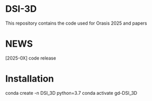 # DSI-3D 

This repository contains the code used for Orasis 2025 and papers


# NEWS

[2025-0X] code release

# Installation
conda create -n DSI_3D python=3.7
conda activate gd-DSI_3D

